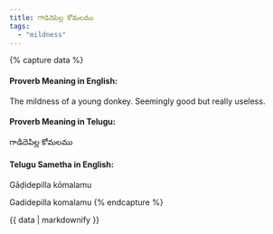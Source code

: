 ```yaml
---
title: గాడిదెపిల్ల కోమలము
tags:
  - "mildness"
---
```


{% capture data %}
#### Proverb Meaning in English:
The mildness of a young donkey.
Seemingly good but really useless.

#### Proverb Meaning in Telugu:
గాడిదెపిల్ల కోమలము

#### Telugu Sametha in English:
Gāḍidepilla kōmalamu

Gadidepilla komalamu
{% endcapture %}

{{ data | markdownify }}

